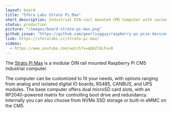 ```yaml
---
layout: board
title: "Sfera Labs Strato Pi Max"
short_description: Industrial DIN-rail mounted CM5 Computer with various IO options.
status: production
picture: "/images/board-strato-pi-max.png"
github_issue: "https://github.com/geerlingguy/raspberry-pi-pcie-devices/issues/733"
link: https://sferalabs.cc/strato-pi-max/
videos:
  - https://www.youtube.com/watch?v=qQ42lbLFxv8
---
```

The [Strato Pi Max](https://sferalabs.cc/strato-pi-max/) is a modular DIN rail mounted Raspberry Pi CM5 industrial computer.

The computer can be customized to fit your needs, with options ranging from analog and isolated digital IO boards, RS485, CANBUS, and UPS modules. The base computer offers dual microSD card slots, with an RP2040-powered matrix for controlling boot drive and redundancy. Internally you can also choose from NVMe SSD storage or built-in eMMC on the CM5.
